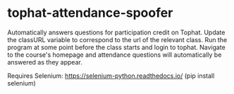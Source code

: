 # tophat-attendance-spoofer

Automatically answers questions for participation credit on Tophat. Update the classURL variable to correspond to the url of the relevant class. Run the program at some point before the class starts and login to tophat. Navigate to the course's homepage and attendance questions will automatically be answered as they appear. 

Requires Selenium: https://selenium-python.readthedocs.io/ (pip install selenium)
